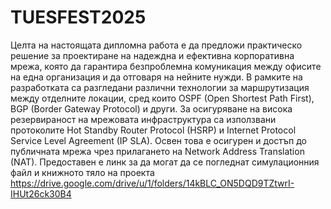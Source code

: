 # TUESFEST2025
Целта на настоящата дипломна работа е да предложи практическо решение за проектиране на надеждна и ефективна корпоративна мрежа, която да гарантира безпроблемна комуникация между офисите на една организация и да отговаря на нейните нужди. В рамките на разработката са разгледани различни технологии за маршрутизация между отделните локации, сред които OSPF (Open Shortest Path First), BGP (Border Gateway Protocol) и други. За осигуряване на висока резервираност на мрежовата инфраструктура са използвани протоколите Hot Standby Router Protocol (HSRP) и Internet Protocol Service Level Agreement (IP SLA). Освен това е осигурен и достъп до публичната мрежа чрез прилагането на Network Address Translation (NAT).
Предоставен е линк за да могат да се погледнат симулационния файл и книжното тяло на проекта
https://drive.google.com/drive/u/1/folders/14kBLC_ON5DQD9TZtwrI-IHUt26ck30B4
